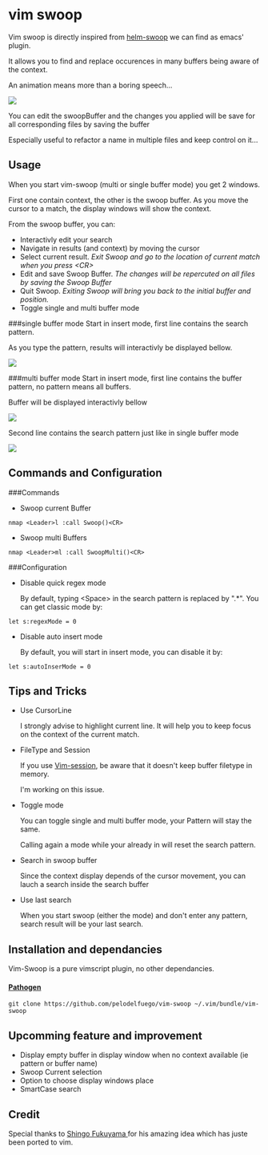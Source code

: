 vim swoop
=========

Vim swoop is directly inspired from [helm-swoop](https://github.com/ShingoFukuyama/helm-swoop) we can find as emacs' plugin.

It allows you to find and replace occurences in many buffers being aware of the context.

An animation means more than a boring speech...


![](https://github.com/pelodelfuego/vim-swoop/blob/dev/doc/images/moveSwoop.gif)

You can edit the swoopBuffer and the changes you applied will be save for all corresponding files by saving the buffer

Especially useful to refactor a name in multiple files and keep control on it...


Usage
-----

When you start vim-swoop (multi or single buffer mode) you get 2 windows.

First one contain context, the other is the swoop buffer. As you move the cursor to a match, the display windows will show the context.

From the swoop buffer, you can:
* Interactivly edit your search
* Navigate in results (and context) by moving the cursor
* Select current result.
*Exit Swoop and go to the location of current match when you press \<CR\>*
* Edit and save Swoop Buffer.
*The changes will be repercuted on all files by saving the Swoop Buffer*
* Quit Swoop. 
*Exiting Swoop will bring you back to the initial buffer and position.*
* Toggle single and multi buffer mode

###single buffer mode
Start in insert mode, first line contains the search pattern.

As you type the pattern, results will interactivly be displayed bellow.

![](https://raw.githubusercontent.com/pelodelfuego/vim-swoop/dev/doc/images/singleModeScreenshot.png)


###multi buffer mode
Start in insert mode, first line contains the buffer pattern, no pattern means all buffers.

Buffer will be displayed interactivly bellow

![](https://raw.githubusercontent.com/pelodelfuego/vim-swoop/dev/doc/images/multiModeBufferPatternScreenshot.png)

Second line contains the search pattern just like in single buffer mode

![](https://raw.githubusercontent.com/pelodelfuego/vim-swoop/dev/doc/images/multiModeSwoopPatternScreenshot.png)

Commands and Configuration
--------

###Commands
* Swoop current Buffer
```
nmap <Leader>l :call Swoop()<CR>
```

* Swoop multi Buffers
```
nmap <Leader>ml :call SwoopMulti()<CR>
```

###Configuration

* Disable quick regex mode

    By default, typing \<Space\> in the search pattern is replaced by ".*". You can get classic mode by:
```
let s:regexMode = 0 
```

* Disable auto insert mode

    By default, you will start in insert mode, you can disable it by:
```
let s:autoInserMode = 0 
```
Tips and Tricks
---------------
* Use CursorLine

    I strongly advise to highlight current line. It will help you to keep focus on the context of the current match.

* FileType and Session
    
    If you use [Vim-session](https://github.com/xolox/vim-session), be aware that it doesn't keep buffer filetype in memory.

    I'm working on this issue.

* Toggle mode

    You can toggle single and multi buffer mode, your Pattern will stay the same.

    Calling again a mode while your already in will reset the search pattern.

* Search in swoop buffer

    Since the context display depends of the cursor movement, you can lauch a search inside the search buffer

* Use last search 

    When you start swoop (either the mode) and don't enter any pattern, search result will be your last search.

Installation and dependancies
-----------------------------

Vim-Swoop is a pure vimscript plugin, no other dependancies.


#### [Pathogen](https://github.com/tpope/vim-pathogen)
```
git clone https://github.com/pelodelfuego/vim-swoop ~/.vim/bundle/vim-swoop
```


Upcomming feature and improvement
-----------------
* Display empty buffer in display window when no context available (ie pattern or buffer name)
* Swoop Current selection
* Option to choose display windows place
* SmartCase search


Credit
------
Special thanks to [ Shingo Fukuyama ]( https://github.com/ShingoFukuyama ) for his amazing idea which has juste been ported to vim.

